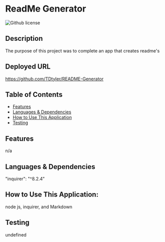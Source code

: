 # ReadMe Generator 
  ![Github license](https://img.shields.io/badge/license-MIT-blue.svg)
  ## Description
  The purpose of this project was to complete an app that creates readme's
  ## Deployed URL
  https://github.com/TDtyler/README-Generator
  ## Table of Contents
  * [Features](#features)
  * [Languages & Dependencies](#languagesanddependencies)
  * [How to Use This Application](#HowtoUseThisApplication)
  * [Testing](#testing)
  ## Features
  n/a
  ## Languages & Dependencies
  "inquirer": "^8.2.4"
  ## How to Use This Application:
  node js, inquirer, and Markdown
  ## Testing
  undefined